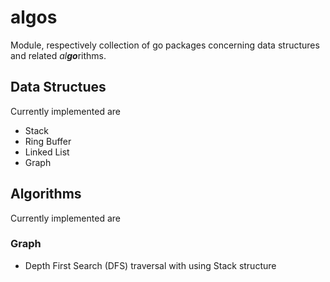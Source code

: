 # al**go**s

Module, respectively collection of go packages concerning data structures and related *al**go***rithms.

## Data Structues

Currently implemented are

* Stack
* Ring Buffer
* Linked List
* Graph

## Algorithms

Currently implemented are

### Graph

* Depth First Search (DFS) traversal with using Stack structure